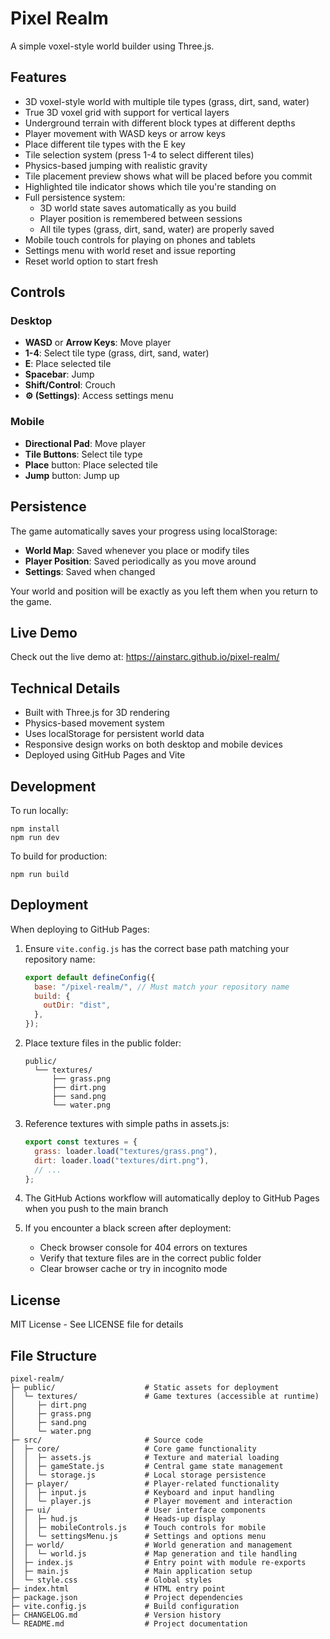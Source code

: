 # Pixel Realm

A simple voxel-style world builder using Three.js.

## Features

- 3D voxel-style world with multiple tile types (grass, dirt, sand, water)
- True 3D voxel grid with support for vertical layers
- Underground terrain with different block types at different depths
- Player movement with WASD keys or arrow keys
- Place different tile types with the E key
- Tile selection system (press 1-4 to select different tiles)
- Physics-based jumping with realistic gravity
- Tile placement preview shows what will be placed before you commit
- Highlighted tile indicator shows which tile you're standing on
- Full persistence system:
  - 3D world state saves automatically as you build
  - Player position is remembered between sessions
  - All tile types (grass, dirt, sand, water) are properly saved
- Mobile touch controls for playing on phones and tablets
- Settings menu with world reset and issue reporting
- Reset world option to start fresh

## Controls

### Desktop

- **WASD** or **Arrow Keys**: Move player
- **1-4**: Select tile type (grass, dirt, sand, water)
- **E**: Place selected tile
- **Spacebar**: Jump
- **Shift/Control**: Crouch
- **⚙️ (Settings)**: Access settings menu

### Mobile

- **Directional Pad**: Move player
- **Tile Buttons**: Select tile type
- **Place** button: Place selected tile
- **Jump** button: Jump up

## Persistence

The game automatically saves your progress using localStorage:

- **World Map**: Saved whenever you place or modify tiles
- **Player Position**: Saved periodically as you move around
- **Settings**: Saved when changed

Your world and position will be exactly as you left them when you return to the game.

## Live Demo

Check out the live demo at: https://ainstarc.github.io/pixel-realm/

## Technical Details

- Built with Three.js for 3D rendering
- Physics-based movement system
- Uses localStorage for persistent world data
- Responsive design works on both desktop and mobile devices
- Deployed using GitHub Pages and Vite

## Development

To run locally:

```
npm install
npm run dev
```

To build for production:

```
npm run build
```

## Deployment

When deploying to GitHub Pages:

1. Ensure `vite.config.js` has the correct base path matching your repository name:

   ```javascript
   export default defineConfig({
     base: "/pixel-realm/", // Must match your repository name
     build: {
       outDir: "dist",
     },
   });
   ```

2. Place texture files in the public folder:

   ```
   public/
     └── textures/
         ├── grass.png
         ├── dirt.png
         ├── sand.png
         └── water.png
   ```

3. Reference textures with simple paths in assets.js:

   ```javascript
   export const textures = {
     grass: loader.load("textures/grass.png"),
     dirt: loader.load("textures/dirt.png"),
     // ...
   };
   ```

4. The GitHub Actions workflow will automatically deploy to GitHub Pages when you push to the main branch

5. If you encounter a black screen after deployment:
   - Check browser console for 404 errors on textures
   - Verify that texture files are in the correct public folder
   - Clear browser cache or try in incognito mode

## License

MIT License - See LICENSE file for details

## File Structure

```
pixel-realm/
├─ public/                    # Static assets for deployment
│  └─ textures/               # Game textures (accessible at runtime)
│     ├─ dirt.png
│     ├─ grass.png
│     ├─ sand.png
│     └─ water.png
├─ src/                       # Source code
│  ├─ core/                   # Core game functionality
│  │  ├─ assets.js            # Texture and material loading
│  │  ├─ gameState.js         # Central game state management
│  │  └─ storage.js           # Local storage persistence
│  ├─ player/                 # Player-related functionality
│  │  ├─ input.js             # Keyboard and input handling
│  │  └─ player.js            # Player movement and interaction
│  ├─ ui/                     # User interface components
│  │  ├─ hud.js               # Heads-up display
│  │  ├─ mobileControls.js    # Touch controls for mobile
│  │  └─ settingsMenu.js      # Settings and options menu
│  ├─ world/                  # World generation and management
│  │  └─ world.js             # Map generation and tile handling
│  ├─ index.js                # Entry point with module re-exports
│  ├─ main.js                 # Main application setup
│  └─ style.css               # Global styles
├─ index.html                 # HTML entry point
├─ package.json               # Project dependencies
├─ vite.config.js             # Build configuration
├─ CHANGELOG.md               # Version history
└─ README.md                  # Project documentation
```